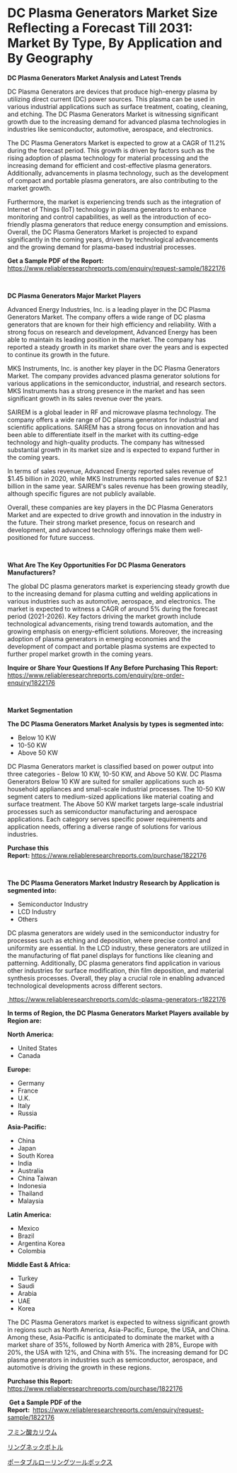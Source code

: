 <p><h1>DC Plasma Generators Market Size Reflecting a Forecast Till 2031: Market By Type, By Application and By Geography</h1></p><p><strong>DC Plasma Generators Market Analysis and Latest Trends</strong></p>
<p><p>DC Plasma Generators are devices that produce high-energy plasma by utilizing direct current (DC) power sources. This plasma can be used in various industrial applications such as surface treatment, coating, cleaning, and etching. The DC Plasma Generators Market is witnessing significant growth due to the increasing demand for advanced plasma technologies in industries like semiconductor, automotive, aerospace, and electronics.</p><p>The DC Plasma Generators Market is expected to grow at a CAGR of 11.2% during the forecast period. This growth is driven by factors such as the rising adoption of plasma technology for material processing and the increasing demand for efficient and cost-effective plasma generators. Additionally, advancements in plasma technology, such as the development of compact and portable plasma generators, are also contributing to the market growth.</p><p>Furthermore, the market is experiencing trends such as the integration of Internet of Things (IoT) technology in plasma generators to enhance monitoring and control capabilities, as well as the introduction of eco-friendly plasma generators that reduce energy consumption and emissions. Overall, the DC Plasma Generators Market is projected to expand significantly in the coming years, driven by technological advancements and the growing demand for plasma-based industrial processes.</p></p>
<p><strong>Get a Sample PDF of the Report:&nbsp;</strong> <a href="https://www.reliableresearchreports.com/enquiry/request-sample/1822176">https://www.reliableresearchreports.com/enquiry/request-sample/1822176</a></p>
<p>&nbsp;</p>
<p><strong>DC Plasma Generators Major Market Players</strong></p>
<p><p>Advanced Energy Industries, Inc. is a leading player in the DC Plasma Generators Market. The company offers a wide range of DC plasma generators that are known for their high efficiency and reliability. With a strong focus on research and development, Advanced Energy has been able to maintain its leading position in the market. The company has reported a steady growth in its market share over the years and is expected to continue its growth in the future.</p><p>MKS Instruments, Inc. is another key player in the DC Plasma Generators Market. The company provides advanced plasma generator solutions for various applications in the semiconductor, industrial, and research sectors. MKS Instruments has a strong presence in the market and has seen significant growth in its sales revenue over the years.</p><p>SAIREM is a global leader in RF and microwave plasma technology. The company offers a wide range of DC plasma generators for industrial and scientific applications. SAIREM has a strong focus on innovation and has been able to differentiate itself in the market with its cutting-edge technology and high-quality products. The company has witnessed substantial growth in its market size and is expected to expand further in the coming years.</p><p>In terms of sales revenue, Advanced Energy reported sales revenue of $1.45 billion in 2020, while MKS Instruments reported sales revenue of $2.1 billion in the same year. SAIREM's sales revenue has been growing steadily, although specific figures are not publicly available.</p><p>Overall, these companies are key players in the DC Plasma Generators Market and are expected to drive growth and innovation in the industry in the future. Their strong market presence, focus on research and development, and advanced technology offerings make them well-positioned for future success.</p></p>
<p>&nbsp;</p>
<p><strong>What Are The Key Opportunities For DC Plasma Generators Manufacturers?</strong></p>
<p><p>The global DC plasma generators market is experiencing steady growth due to the increasing demand for plasma cutting and welding applications in various industries such as automotive, aerospace, and electronics. The market is expected to witness a CAGR of around 5% during the forecast period (2021-2026). Key factors driving the market growth include technological advancements, rising trend towards automation, and the growing emphasis on energy-efficient solutions. Moreover, the increasing adoption of plasma generators in emerging economies and the development of compact and portable plasma systems are expected to further propel market growth in the coming years.</p></p>
<p><strong>Inquire or Share Your Questions If Any Before Purchasing This Report:</strong> <a href="https://www.reliableresearchreports.com/enquiry/pre-order-enquiry/1822176">https://www.reliableresearchreports.com/enquiry/pre-order-enquiry/1822176</a></p>
<p>&nbsp;</p>
<p><strong>Market Segmentation</strong></p>
<p><strong>The DC Plasma Generators Market Analysis by types is segmented into:</strong></p>
<p><ul><li>Below 10 KW</li><li>10-50 KW</li><li>Above 50 KW</li></ul></p>
<p><p>DC Plasma Generators market is classified based on power output into three categories - Below 10 KW, 10-50 KW, and Above 50 KW. DC Plasma Generators Below 10 KW are suited for smaller applications such as household appliances and small-scale industrial processes. The 10-50 KW segment caters to medium-sized applications like material coating and surface treatment. The Above 50 KW market targets large-scale industrial processes such as semiconductor manufacturing and aerospace applications. Each category serves specific power requirements and application needs, offering a diverse range of solutions for various industries.</p></p>
<p><strong>Purchase this Report:&nbsp;</strong><a href="https://www.reliableresearchreports.com/purchase/1822176">https://www.reliableresearchreports.com/purchase/1822176</a></p>
<p>&nbsp;</p>
<p><strong>The DC Plasma Generators Market Industry Research by Application is segmented into:</strong></p>
<p><ul><li>Semiconductor Industry</li><li>LCD Industry</li><li>Others</li></ul></p>
<p><p>DC plasma generators are widely used in the semiconductor industry for processes such as etching and deposition, where precise control and uniformity are essential. In the LCD industry, these generators are utilized in the manufacturing of flat panel displays for functions like cleaning and patterning. Additionally, DC plasma generators find application in various other industries for surface modification, thin film deposition, and material synthesis processes. Overall, they play a crucial role in enabling advanced technological developments across different sectors.</p></p>
<p><a href="https://www.reliableresearchreports.com/dc-plasma-generators-r1822176">&nbsp;https://www.reliableresearchreports.com/dc-plasma-generators-r1822176</a></p>
<p><strong>In terms of Region, the DC Plasma Generators Market Players available by Region are:</strong></p>
<p>
    <p> <strong> North America: </strong>
        <ul>
            <li>United States</li>
            <li>Canada</li>
        </ul>
        </p> 
    <p> <strong> Europe: </strong>
        <ul>
            <li>Germany</li>
            <li>France</li>
            <li>U.K.</li>
            <li>Italy</li>
            <li>Russia</li>
        </ul>
        </p> 
    <p> <strong> Asia-Pacific: </strong>
        <ul>
            <li>China</li>
            <li>Japan</li>
            <li>South Korea</li>
            <li>India</li>
            <li>Australia</li>
            <li>China Taiwan</li>
            <li>Indonesia</li>
            <li>Thailand</li>
            <li>Malaysia</li>
        </ul>
        </p> 
    <p> <strong> Latin America: </strong>
        <ul>
            <li>Mexico</li>
            <li>Brazil</li>
            <li>Argentina Korea</li>
            <li>Colombia</li>
        </ul>
        </p> 
    <p> <strong> Middle East & Africa: </strong>
        <ul>
            <li>Turkey</li>
            <li>Saudi</li>
            <li>Arabia</li>
            <li>UAE</li>
            <li>Korea</li>
        </ul>
    </p>
    </p>
<p><p>The DC Plasma Generators market is expected to witness significant growth in regions such as North America, Asia-Pacific, Europe, the USA, and China. Among these, Asia-Pacific is anticipated to dominate the market with a market share of 35%, followed by North America with 28%, Europe with 20%, the USA with 12%, and China with 5%. The increasing demand for DC plasma generators in industries such as semiconductor, aerospace, and automotive is driving the growth in these regions.</p></p>
<p><strong>Purchase this Report: </strong><a href="https://www.reliableresearchreports.com/purchase/1822176">https://www.reliableresearchreports.com/purchase/1822176</a></p>
<p>&nbsp;<strong>Get a Sample PDF of the Report:&nbsp;&nbsp;</strong><a href="https://www.reliableresearchreports.com/enquiry/request-sample/1822176">https://www.reliableresearchreports.com/enquiry/request-sample/1822176</a></p>
<p><strong></strong></p>
<p><p><a href="https://github.com/oqxogxyvqe90775/Market-Research-Report-List-1/blob/main/458812430640.md">フミン酸カリウム</a></p><p><a href="https://github.com/oqxogxyvqe90775/Market-Research-Report-List-1/blob/main/105611230639.md">リングネックボトル</a></p><p><a href="https://github.com/oqxogxyvqe90775/Market-Research-Report-List-1/blob/main/164727630638.md">ポータブルローリングツールボックス</a></p></p>